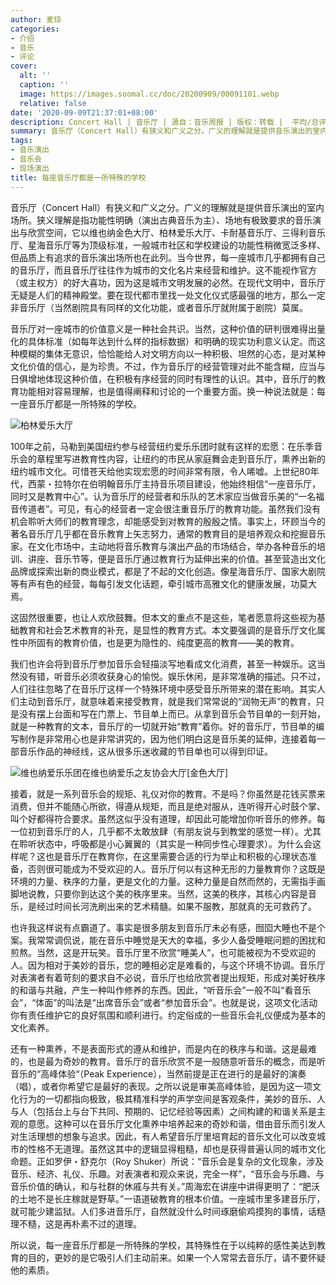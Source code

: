 ```yaml
---
author: 麦琼
categories:
- 介绍
- 音乐
- 评论
cover:
  alt: ''
  caption: ''
  image: https://images.soomal.cc/doc/20200909/00091101.webp
  relative: false
date: '2020-09-09T21:37:01+08:00'
description: Concert Hall | 音乐厅 | 源自：音乐周报 | 版权：转载 |  平均/总评分：10.00/10
summary: 音乐厅（Concert Hall）有狭义和广义之分。广义的理解就是提供音乐演出的室内场所。狭义理解是指功能性明确（演出古典音乐为主）、场地有极致要求的音乐演出与欣赏空间，它以维也纳金色大厅、柏林爱乐大厅、卡耐基音乐厅、三得利音乐厅、星海音乐厅等为顶级标准……
tags:
- 音乐演出
- 音乐会
- 现场演出
title: 每座音乐厅都是一所特殊的学校
---
```


音乐厅（Concert Hall）有狭义和广义之分。广义的理解就是提供音乐演出的室内场所。狭义理解是指功能性明确（演出古典音乐为主）、场地有极致要求的音乐演出与欣赏空间，它以维也纳金色大厅、柏林爱乐大厅、卡耐基音乐厅、三得利音乐厅、星海音乐厅等为顶级标准，一般城市社区和学校建设的功能性稍微宽泛多样、但品质上有追求的音乐演出场所也在此列。当今世界，每一座城市几乎都拥有自己的音乐厅，而且音乐厅往往作为城市的文化名片来经营和维护。这不能视作官方（或主权方）的好大喜功，因为这是城市文明发展的必然。在现代文明中，音乐厅无疑是人们的精神殿堂。要在现代都市里找一处文化仪式感最强的地方，那么一定非音乐厅（当然剧院具有同样的文化功能，或者音乐厅就附属于剧院）莫属。

音乐厅对一座城市的价值意义是一种社会共识。当然，这种价值的研判很难得出量化的具体标准（如每年达到什么样的指标数据）和明确的现实功利意义认定。而这种模糊的集体无意识，恰恰能给人对文明方向以一种积极、坦然的心态，是对某种文化价值的信心，是为珍贵。不过，作为音乐厅的经营管理对此不能含糊，应当与日俱增地体现这种价值，在积极有序经营的同时有理性的认识。其中，音乐厅的教育功能相对容易理解，也是值得阐释和讨论的一个重要方面。换一种说法就是：每一座音乐厅都是一所特殊的学校。

![柏林爱乐大厅](https://images.soomal.cc/doc/20200909/00091101.webp)





100年之前，马勒到美国纽约参与经营纽约爱乐乐团时就有这样的宏愿：在乐季音乐会的章程里写进教育性内容，让纽约的市民从家庭舞会走到音乐厅，熏养出新的纽约城市文化。可惜苍天给他实现宏愿的时间非常有限，令人唏嘘。上世纪80年代，西蒙・拉特尔在伯明翰音乐厅主持音乐项目建设，他始终相信“一座音乐厅，同时又是教育中心”。认为音乐厅的经营者和乐队的艺术家应当做音乐美的“一名福音传道者”。可见，有心的经营者一定会很注重音乐厅的教育功能。虽然我们没有机会聆听大师们的教育理念，却能感受到对教育的殷殷之情。事实上，环顾当今的著名音乐厅几乎都在音乐教育上矢志努力，通常的教育目的是培养观众和挖掘音乐家。在文化市场中，主动地将音乐教育与演出产品的市场结合，举办各种音乐的培训、讲座、音乐节等，便是音乐厅通过教育行为延伸出来的价值。甚至营造出文化品牌或探索出新的商业模式，都是了不起的文化创造。像星海音乐厅、国家大剧院等有声有色的经营，每每引发文化话题，牵引城市高雅文化的健康发展，功莫大焉。

这固然很重要，也让人欢欣鼓舞。但本文的重点不是这些，笔者愿意将这些视为基础教育和社会艺术教育的补充，是显性的教育方式。本文要强调的是音乐厅文化属性中所固有的教育价值，也是更为隐性的、纯度更高的教育――美的教育。

我们也许会将到音乐厅参加音乐会轻描淡写地看成文化消费，甚至一种娱乐。这当然没有错，听音乐必须收获身心的愉悦。娱乐休闲，是非常准确的描述。只不过，人们往往忽略了在音乐厅这样一个特殊环境中感受音乐所带来的潜在影响。其实人们主动到音乐厅，就意味着来接受教育，就是我们常常说的“润物无声”的教育，只是没有摆上台面和写在门票上、节目单上而已。从拿到音乐会节目单的一刻开始，就是一种教育的文本，音乐厅的一切就开始“教育”着你。好的音乐厅，节目单的编写制作是非常用心也是非常讲究的，因为他们明白这是音乐美的延伸，连接着每一部音乐作品的神经线，这从很多乐迷收藏的节目单也可以得到印证。

![维也纳爱乐乐团在维也纳爱乐之友协会大厅[金色大厅]](https://images.soomal.cc/doc/20121231/00026193.webp)





接着，就是一系列音乐会的规矩、礼仪对你的教育。不是吗？你虽然是花钱买票来消费，但并不能随心所欲，得遵从规矩，而且是绝对服从，连听得开心时鼓个掌、叫个好都得符合要求。虽然这似乎没有道理，却因此可能增加你听音乐的修养。每一位初到音乐厅的人，几乎都不太敢放肆（有朋友说与到教堂的感觉一样）。尤其在聆听状态中，呼吸都是小心翼翼的（其实是一种同步性心理要求）。为什么会这样呢？这也是音乐厅在教育你，在这里需要合适的行为举止和积极的心理状态准备，否则很可能成为不受欢迎的人。音乐厅何以有这种无形的力量教育你？这既是环境的力量、秩序的力量，更是文化的力量。这种力量是自然而然的，无需指手画脚地说教，只要你到达这个美的秩序里来。当然，这美的秩序，其核心内容是音乐，是经过时间长河洗刷出来的艺术精髓。如果不服教，那就真的无可救药了。

也许我这样说有点霸道了。事实是很多朋友到音乐厅未必有感，囫囵大睡也不是个案。我常常调侃说，能在音乐中睡觉是天大的幸福，多少人备受睡眠问题的困扰和煎熬。当然，这是开玩笑。音乐厅里不欣赏“睡美人”，也可能被视为不受欢迎的人。因为相对于美妙的音乐，您的睡相必定是难看的，与这个环境不协调。音乐厅对表演者有着苛刻的要求自不必说，音乐厅也给欣赏者提出规矩，形成对美好秩序的和谐与共融，产生一种叫作修养的东西。因此，“听音乐会”一般不叫“看音乐会”，“体面”的叫法是“出席音乐会”或者“参加音乐会”。也就是说，这项文化活动你有责任维护它的良好氛围和顺利进行。约定俗成的一些音乐会礼仪便成为基本的文化素养。

还有一种熏养，不是表面形式的遵从和维护，而是内在的秩序与和谐。这是最难的，也是最为奇妙的教育。音乐厅的音乐欣赏不是一般随意听音乐的概念，而是听音乐的“高峰体验“（Peak Experience），当然前提是正在进行的是最好的演奏（唱），或者你希望它是最好的表现。之所以说是审美高峰体验，是因为这一项文化行为的一切都指向极致，极其精准科学的声学空间是客观条件，美妙的音乐、人与人（包括台上与台下共同、预期的、记忆经验等因素）之间构建的和谐关系是主观的意愿。这种可以在音乐厅文化熏养中培养起来的奇妙和谐，借由音乐而引发人对生活理想的想象与追求。因此，有人希望音乐厅里培育起的音乐文化可以改变城市的性格不无道理。虽然这其中的逻辑显得粗糙，却也是获得普遍认同的城市文化命题。正如罗伊・舒克尔（Roy Shuker）所说：“音乐会是复杂的文化现象，涉及音乐、经济、礼仪、乐趣。对表演者和观众来说，完全一样”，“音乐会与乐趣、与音乐价值的确认，和与社群的休戚与共有关。”周海宏在讲座中讲得更明了：“肥沃的土地不是长庄稼就是野草。”一语道破教育的根本价值。一座城市里多建音乐厅，就可能少建监狱。人们多进音乐厅，自然就没什么时间琢磨偷鸡摸狗的事情，话糙理不糙，这是再朴素不过的道理。

所以说，每一座音乐厅都是一所特殊的学校，其特殊性在于以纯粹的感性美达到教育的目的，更妙的是它吸引人们主动前来。如果一个人常常去音乐厅，请不要怀疑他的素质。